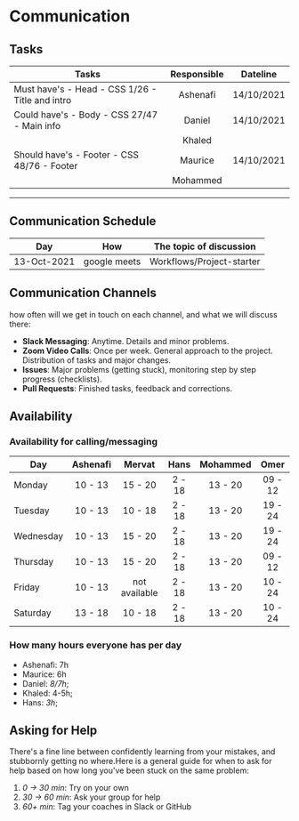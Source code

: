 # Communication

## Tasks

| Tasks                                           | Responsible |  Dateline  |
| ----------------------------------------------- | :---------: | :--------: |
| Must have's - Head - CSS 1/26 - Title and intro |  Ashenafi   | 14/10/2021 |
| Could have's - Body - CSS 27/47 - Main info     |   Daniel    | 14/10/2021 |
|                                                 |   Khaled    |            |
| Should have's - Footer - CSS 48/76 - Footer     |   Maurice   | 14/10/2021 |
|                                                 |  Mohammed   |            |

<!-- any general rules you'd like to set for your group? -->

---

## Communication Schedule

| Day         |     How      | The topic of discussion   |
| ----------- | :----------: | ------------------------- |
| 13-Oct-2021 | google meets | Workflows/Project-starter |

## Communication Channels

how often will we get in touch on each channel, and what we will discuss there:

- **Slack Messaging**: Anytime. Details and minor problems.
- **Zoom Video Calls**: Once per week. General approach to the project.
  Distribution of tasks and major changes.
- **Issues**: Major problems (getting stuck), monitoring step by step progress
  (checklists).
- **Pull Requests**: Finished tasks, feedback and corrections.

## Availability

### Availability for calling/messaging

| Day       | Ashenafi | Mervat  | Hans | Mohammed | Omer  |
| --------- | :------: | :-----: | :-----: | :------: | :-----: |
| Monday    | 10 - 13  | 15 - 20 | 2 - 18 | 13 - 20  | 09 - 12 |
| Tuesday   | 10 - 13  | 10 - 18 | 2 - 18 | 13 - 20  | 19 - 24 |
| Wednesday | 10 - 13  | 15 - 20 | 2 - 18 | 13 - 20  | 19 - 24 |
| Thursday  | 10 - 13  | 15 - 20 | 2 - 18 | 13 - 20  | 09 - 12 |
| Friday    | 10 - 13  | not available | 2 - 18  | 13 - 20  | 10 - 24 |
| Saturday  | 13 - 18  | 10 - 18 | 2 - 18  | 13 - 20  | 10 - 24 |


### How many hours everyone has per day

- Ashenafi: 7h
- Maurice: 6h
- Daniel: _8/7h_;
- Khaled: 4-5h;
- Hans: _3h_;

## Asking for Help

There's a fine line between confidently learning from your mistakes, and
stubbornly getting no where.Here is a general guide for when to ask for help
based on how long you've been stuck on the same problem:

1. _0 -> 30 min_: Try on your own
2. _30 -> 60 min_: Ask your group for help
3. _60+ min_: Tag your coaches in Slack or GitHub
